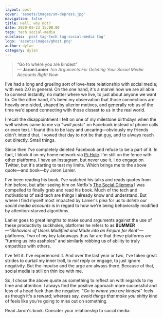 ```yaml
---
layout: post
cover: 'assets/images/sm-depress.jpg'
navigation: false
title: Hell, why not?
date: 2020-09-23 15:00:00
tags: tech social-media
subclass: 'post tag-tech tag-social-media tag'
logo: 'assets/images/ghost.png'
author: dylan
category: dylan
---
```


>“Go to where you are kindest”  
>― **Jaron Lanier** _Ten Arguments For Deleting Your Social Media Accounts Right Now_

I've had a long and grueling sort of love-hate relationship with social media; with web 2.0 in general. On the one hand, it's a marvel how we are all able to connect instantly, no matter where we live, to just about anyone we want to. On the other hand, it's been my observation that those connections are heavily one-sided, shaped by ulterior motives, and generally rob us of the time we'd spend connecting with those closest to us in the real world.

I recall the disappointment I felt on one of my milestone birthdays when the well wishes came to me via "_wall posts_" on Facebook instead of phone calls or even text. I found this to be lazy and uncaring&mdash;obviously my friends didn't intend that. I vowed that day to not be that guy, and to always reach out directly. Small things.

Since then I've completely deleted Facebook and refuse to be a part of it. In fact, I block it on my home network via [Pi-Hole](https://pi-hole.net/). I'm still on the fence with other platforms. I have an Instagram, but never use it. I do engage on Twitter, but it's starting to test my limits. Which brings me to the above quote&mdash;and book&mdash;by Jaron Lanier.

I've been reading his book. I've watched his talks and reads quotes from him before, but after seeing him on Netflx's [The Social Dilemma](https://www.netflix.com/title/81254224) I was compelled to finally grab and read his book. Much of the tech and motivations of said tech are things I already know and understand. But where I find myself most impacted by Lanier's plea for us to _delete our social media accounts_ is in regard to how we're being behaviorally modified by attention-starved algorithms.

Lanier goes to great lengths to make sound arguments against the use of these productivity suckholes, platforms he refers to as **BUMMER**&mdash;“_Behaviors of Users Modified and Made into an Empire for Rent_”&mdash;platforms. Two of my key takeaways thus far are that these platforms are "turning us into assholes" and similarly robbing us of ability to truly empathize with others.

I've felt it. I've experienced it. And over the last year or two, I've taken great strides to curtail my inner troll, to _not_ reply or engage, to just ignore negativity. But the impulse and the urge are always there. Because of that, social media is still on thin ice with me.

So, I chose the above quote as something to reflect on with regards to my time and attention. I always find the positive approach more successful and less of a head fuck than the negative. "_Go to where you are kindest_" feels as though it's a reward; whereas say, _avoid things that make you shitty_ kind of feels like you're going to miss out on something.

Read Jaron's book. Consider your relationship to social media.